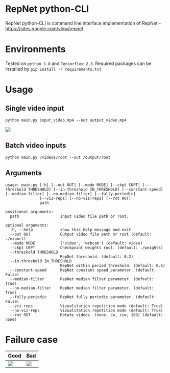 # RepNet python-CLI
RepNet python-CLI is command line interface implementation of RepNet - https://sites.google.com/view/repnet

# Environments
Tested on `python 3.8` and `Tensorflow 2.3`.
Required packages can be installed by `pip install -r requirements.txt`

# Usage
## Single video input
```
python main.py input_video.mp4 --out output_video.mp4
```
<img src="https://github.com/JeiKeiLim/mygifcontainer/raw/master/repnet/Jongkuk_20190106_195325_SQUAT_10_10.gif" />

## Batch video inputs
```
python main.py /videos/root --out /output/root
```

## Arguments
```
usage: main.py [-h] [--out OUT] [--mode MODE] [--ckpt CKPT] [--threshold THRESHOLD] [--in-threshold IN_THRESHOLD] [--constant-speed] [--median-filter] [--no-median-filter] [--fully-periodic]
               [--viz-reps] [--no-viz-reps] [--rot ROT]
               path

positional arguments:
  path                  Input video file path or root.

optional arguments:
  -h, --help            show this help message and exit
  --out OUT             Output video file path or root (default: ./export)
  --mode MODE           ('video', 'webcam') (default: video)
  --ckpt CKPT           Checkpoint weights root. (default: ./weights)
  --threshold THRESHOLD
                        RepNet threshold. (default: 0.2)
  --in-threshold IN_THRESHOLD
                        RepNet within period threshold. (default: 0.5)
  --constant-speed      RepNet constant speed parameter. (default: False)
  --median-filter       RepNet median filter parameter. (default: True)
  --no-median-filter    RepNet median filter parameter. (default: True)
  --fully-periodic      RepNet fully periodic parameter. (default: False)
  --viz-reps            Vizualitation repetition mode (default: True)
  --no-viz-reps         Vizualitation repetition mode (default: True)
  --rot ROT             Rotate videos. (none, cw, ccw, 180) (default: none)

```

# Failure case
|Good|Bad|
|---|---|
|<img src="https://github.com/JeiKeiLim/mygifcontainer/raw/master/repnet/Jongkuk_20190106_200857_JUMPING_JACK_10_10.gif" />|<img src="https://github.com/JeiKeiLim/mygifcontainer/raw/master/repnet/Jongkuk_20190106_200857_LUNGE_10_08.gif" />|
